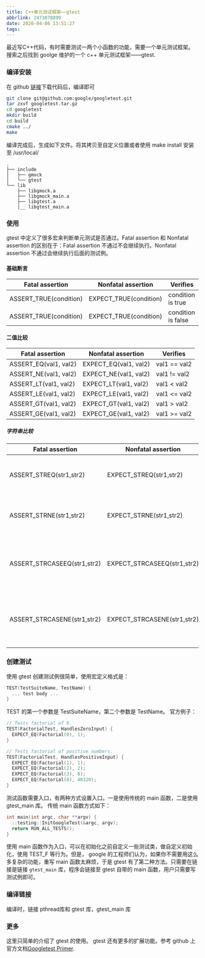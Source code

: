 ```yaml
---
title: C++单元测试框架——gtest
abbrlink: 2473078899
date: 2020-04-06 13:51:27
tags:
---
```


最近写C++代码，有时需要测试一两个小函数的功能，需要一个单元测试框架。搜索之后找到 goolge 维护的一个 c++ 单元测试框架——gtest. 
<!--more-->
### 编译安装
在 github [链接](https://github.com/google/googletest)下载代码后，编译即可
``` bash
git clone git@github.com:google/googletest.git
tar zxvf googletest.tar.gz 
cd googletest
mkdir build     
cd build
cmake ../
make 
```
编译完成后，生成如下文件。将其拷贝至自定义位置或者使用 make install 安装至 /usr/local/
```
.
├── include
│   ├── gmock
│   └── gtest
└── lib
    ├── libgmock.a
    ├── libgmock_main.a
    ├── libgtest.a
    |__ libgtest_main.a
```

### 使用

gtest 中定义了很多宏来判断单元测试是否通过。Fatal assertion 和 Nonfatal assertion 的区别在于：Fatal assertion 不通过不会继续执行。Nonfatal assertion 不通过会继续执行后面的测试例。

#### 基础断言
Fatal assertion 	        |Nonfatal assertion	        | Verifies
----                        |----                       |----                |
ASSERT_TRUE(condition)	    |EXPECT_TRUE(condition)	    |condition is true   |
ASSERT_TRUE(condition)	    |EXPECT_TRUE(condition)	    |condition is false  |

#### 二值比较
Fatal assertion 	        |Nonfatal assertion	        | Verifies
----                        |----                       |----                |
ASSERT_EQ(val1, val2)	    |EXPECT_EQ(val1, val2)	    |val1 == val2        |
ASSERT_NE(val1, val2)	    |EXPECT_NE(val1, val2)	    |val1 != val2        |
ASSERT_LT(val1, val2)	    |EXPECT_LT(val1, val2)	    |val1 < val2         |
ASSERT_LE(val1, val2)	    |EXPECT_LE(val1, val2)	    |val1 <= val2        |
ASSERT_GT(val1, val2)	    |EXPECT_GT(val1, val2)	    |val1 > val2         |
ASSERT_GE(val1, val2)	    |EXPECT_GE(val1, val2)	    |val1 >= val2        |

##### 字符串比较
Fatal assertion 	        |Nonfatal assertion	        | Verifies
----                        |----                       |----                                                       |
ASSERT_STREQ(str1,str2) 	|EXPECT_STREQ(str1,str2)	|the two C strings have the same content                    |
ASSERT_STRNE(str1,str2) 	|EXPECT_STRNE(str1,str2)	|the two C strings have different contents                  |
ASSERT_STRCASEEQ(str1,str2) |EXPECT_STRCASEEQ(str1,str2)|the two C strings have the same content, ignoring case     |
ASSERT_STRCASENE(str1,str2) |EXPECT_STRCASENE(str1,str2)|the two C strings have different contents, ignoring case   |

### 创建测试
使用 gtest 创建测试例很简单，使用宏定义格式是：
``` c++
TEST(TestSuiteName, TestName) {
  ... test body ...
}
```
TEST 的第一个参数是 TestSuiteName，第二个参数是 TestName。 
官方例子：
```c++
// Tests factorial of 0.
TEST(FactorialTest, HandlesZeroInput) {
  EXPECT_EQ(Factorial(0), 1);
}

// Tests factorial of positive numbers.
TEST(FactorialTest, HandlesPositiveInput) {
  EXPECT_EQ(Factorial(1), 1);
  EXPECT_EQ(Factorial(2), 2);
  EXPECT_EQ(Factorial(3), 6);
  EXPECT_EQ(Factorial(8), 40320);
}
```
测试函数需要入口，有两种方式设置入口。一是使用传统的 main 函数，二是使用 gtest_main 库。
传统 main 函数方式如下：
``` c++
int main(int argc, char **argv) {
  ::testing::InitGoogleTest(&argc, argv);
  return RUN_ALL_TESTS();
}
```
使用 main 函数作为入口，可以在初始化之前自定义一些测试类，做自定义初始化，使用 TEST_F 等行为。但是， google 的工程师们认为，如果你不需要用这么多复杂的功能，重写 main 函数太麻烦，于是 gtest 有了第二种方法。只需要在链接是链接 `gtest_main` 库，程序会链接至 gtest 自带的 main 函数，用户只需要写测试例即可。

### 编译链接

编译时，链接 pthread库和 gtest 库，gtest_main 库

### 更多
这里只简单的介绍了 gtest 的使用。 gtest 还有更多的扩展功能。参考 github 上官方文档[Googletest Primer](https://github.com/google/googletest/blob/master/googletest/docs/primer.md).

